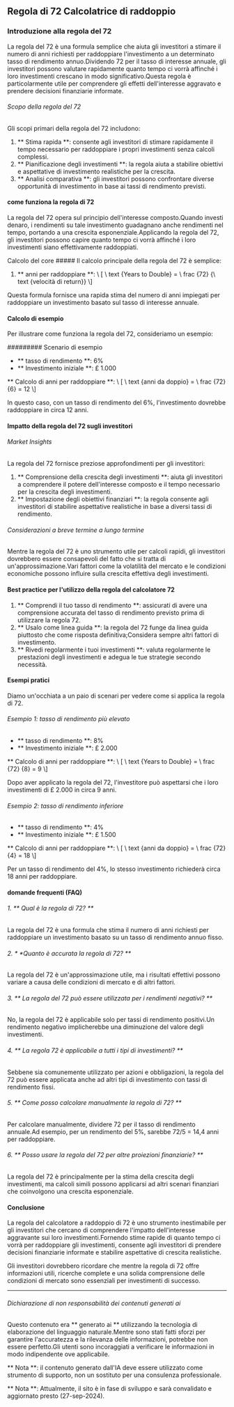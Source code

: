 ## Regola di 72 Calcolatrice di raddoppio

### Introduzione alla regola del 72
La regola del 72 è una formula semplice che aiuta gli investitori a stimare il numero di anni richiesti per raddoppiare l'investimento a un determinato tasso di rendimento annuo.Dividendo 72 per il tasso di interesse annuale, gli investitori possono valutare rapidamente quanto tempo ci vorrà affinché i loro investimenti crescano in modo significativo.Questa regola è particolarmente utile per comprendere gli effetti dell'interesse aggravato e prendere decisioni finanziarie informate.

###### Scopo della regola del 72
Gli scopi primari della regola del 72 includono:

1. ** Stima rapida **: consente agli investitori di stimare rapidamente il tempo necessario per raddoppiare i propri investimenti senza calcoli complessi.
2. ** Pianificazione degli investimenti **: la regola aiuta a stabilire obiettivi e aspettative di investimento realistiche per la crescita.
3. ** Analisi comparativa **: gli investitori possono confrontare diverse opportunità di investimento in base ai tassi di rendimento previsti.

#### come funziona la regola di 72
La regola del 72 opera sul principio dell'interesse composto.Quando investi denaro, i rendimenti su tale investimento guadagnano anche rendimenti nel tempo, portando a una crescita esponenziale.Applicando la regola del 72, gli investitori possono capire quanto tempo ci vorrà affinché i loro investimenti siano effettivamente raddoppiati.

Calcolo del core #####
Il calcolo principale della regola del 72 è semplice:

1. ** anni per raddoppiare **:
\\ [
\\ text {Years to Double} = \\ frac {72} {\\ text {velocità di return}}
\\]

Questa formula fornisce una rapida stima del numero di anni impiegati per raddoppiare un investimento basato sul tasso di interesse annuale.

#### Calcolo di esempio
Per illustrare come funziona la regola del 72, consideriamo un esempio:

######### Scenario di esempio
- ** tasso di rendimento **: 6%
- ** Investimento iniziale **: £ 1.000

** Calcolo di anni per raddoppiare **:
\\ [
\\ text {anni da doppio} = \\ frac {72} {6} = 12
\\]

In questo caso, con un tasso di rendimento del 6%, l'investimento dovrebbe raddoppiare in circa 12 anni.

#### Impatto della regola del 72 sugli investitori
###### Market Insights
La regola del 72 fornisce preziose approfondimenti per gli investitori:

1. ** Comprensione della crescita degli investimenti **: aiuta gli investitori a comprendere il potere dell'interesse composto e il tempo necessario per la crescita degli investimenti.
2. ** Impostazione degli obiettivi finanziari **: la regola consente agli investitori di stabilire aspettative realistiche in base a diversi tassi di rendimento.

###### Considerazioni a breve termine a lungo termine
Mentre la regola del 72 è uno strumento utile per calcoli rapidi, gli investitori dovrebbero essere consapevoli del fatto che si tratta di un'approssimazione.Vari fattori come la volatilità del mercato e le condizioni economiche possono influire sulla crescita effettiva degli investimenti.

#### Best practice per l'utilizzo della regola del calcolatore 72
1. ** Comprendi il tuo tasso di rendimento **: assicurati di avere una comprensione accurata del tasso di rendimento previsto prima di utilizzare la regola 72.
2. ** Usalo come linea guida **: la regola del 72 funge da linea guida piuttosto che come risposta definitiva;Considera sempre altri fattori di investimento.
3. ** Rivedi regolarmente i tuoi investimenti **: valuta regolarmente le prestazioni degli investimenti e adegua le tue strategie secondo necessità.

#### Esempi pratici
Diamo un'occhiata a un paio di scenari per vedere come si applica la regola di 72.

###### Esempio 1: tasso di rendimento più elevato
- ** tasso di rendimento **: 8%
- ** Investimento iniziale **: £ 2.000

** Calcolo di anni per raddoppiare **:
\\ [
\\ text {Years to Double} = \\ frac {72} {8} = 9
\\]

Dopo aver applicato la regola del 72, l'investitore può aspettarsi che i loro investimenti di £ 2.000 in circa 9 anni.

###### Esempio 2: tasso di rendimento inferiore
- ** tasso di rendimento **: 4%
- ** Investimento iniziale **: £ 1.500

** Calcolo di anni per raddoppiare **:
\\ [
\\ text {anni da doppio} = \\ frac {72} {4} = 18
\\]

Per un tasso di rendimento del 4%, lo stesso investimento richiederà circa 18 anni per raddoppiare.

#### domande frequenti (FAQ)

###### 1. ** Qual è la regola di 72? **
La regola del 72 è una formula che stima il numero di anni richiesti per raddoppiare un investimento basato su un tasso di rendimento annuo fisso.

###### 2. * *Quanto è accurata la regola di 72? **
La regola del 72 è un'approssimazione utile, ma i risultati effettivi possono variare a causa delle condizioni di mercato e di altri fattori.

###### 3. ** La regola del 72 può essere utilizzata per i rendimenti negativi? **
No, la regola del 72 è applicabile solo per tassi di rendimento positivi.Un rendimento negativo implicherebbe una diminuzione del valore degli investimenti.

###### 4. ** La regola 72 è applicabile a tutti i tipi di investimenti? **
Sebbene sia comunemente utilizzato per azioni e obbligazioni, la regola del 72 può essere applicata anche ad altri tipi di investimento con tassi di rendimento fissi.

###### 5. ** Come posso calcolare manualmente la regola di 72? **
Per calcolare manualmente, dividere 72 per il tasso di rendimento annuale.Ad esempio, per un rendimento del 5%, sarebbe 72/5 = 14,4 anni per raddoppiare.

###### 6. ** Posso usare la regola del 72 per altre proiezioni finanziarie? **
La regola del 72 è principalmente per la stima della crescita degli investimenti, ma calcoli simili possono applicarsi ad altri scenari finanziari che coinvolgono una crescita esponenziale.

#### Conclusione
La regola del calcolatore a raddoppio di 72 è uno strumento inestimabile per gli investitori che cercano di comprendere l'impatto dell'interesse aggravante sui loro investimenti.Fornendo stime rapide di quanto tempo ci vorrà per raddoppiare gli investimenti, consente agli investitori di prendere decisioni finanziarie informate e stabilire aspettative di crescita realistiche.

Gli investitori dovrebbero ricordare che mentre la regola di 72 offre informazioni utili, ricerche complete e una solida comprensione delle condizioni di mercato sono essenziali per investimenti di successo.

---

###### Dichiarazione di non responsabilità dei contenuti generati ai
Questo contenuto era ** generato ai ** utilizzando la tecnologia di elaborazione del linguaggio naturale.Mentre sono stati fatti sforzi per garantire l'accuratezza e la rilevanza delle informazioni, potrebbe non essere perfetto.Gli utenti sono incoraggiati a verificare le informazioni in modo indipendente ove applicabile.

** Nota **: il contenuto generato dall'IA deve essere utilizzato come strumento di supporto, non un sostituto per una consulenza professionale.

** Nota **: Attualmente, il sito è in fase di sviluppo e sarà convalidato e aggiornato presto (27-sep-2024).